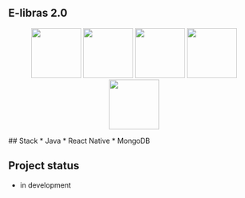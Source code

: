 ## E-libras 2.0 
<p align="center">
    <img src="https://devkico.itexto.com.br/wp-content/uploads/2014/08/spring-boot-project-logo.png" width="100px" height="100px"/>
    <img src="https://cdn.iconscout.com/icon/free/png-256/free-java-60-1174953.png" width="100px" height="100px"/>
    <img src="https://www.opc-router.de/wp-content/uploads/2021/03/mongodb_thumbnail.png" width="100px" height="100px"/>
    <img src="https://cdn.iconscout.com/icon/free/png-256/free-react-1-282599.png?f=webp" width="100px" height="100px"/>
    <img src="https://www.svgrepo.com/show/353722/expo.svg" width="100px" height="100px"/> 
</p>
## Stack 
* Java 
* React Native
* MongoDB 

## Project status
* in development